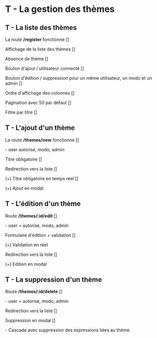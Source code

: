 # T - La gestion des thèmes

## T - La liste des thèmes

La route **/register** fonctionne []

Affichage de la liste des thèmes []

Absence de thème []

Bouton d'ajout / utilisateur connecté []

Bouton d'édition / suppression pour un même utilisateur, un modo et un admin []

Ordre d'affichage des colonnes []

Pagination avec 50 par défaut []

Filtre par titre []

## T - L'ajout d'un thème

La route **/themes/new** fonctionne []

\- user autorisé, modo, admin

Titre obligatoire []

Redirection vers la liste []

(+) Titre obligatoire en temps réel []

(+) Ajout en modal

## T - L'édition d'un thème

Route **/themes/:id/edit** []

\- user = autorisé, modo, admin

Formulaire d'édition + validation []

(+) Validation en réel

Redirection vers la liste []

(+) Edition en modal

## T - La suppression d'un thème

Route **/themes/:id/delete** []

\- user = autorisé, modo, admin

Redirection vers la liste []

Suppression en modal []

\- Cascade avec suppression des expressions liées au thème